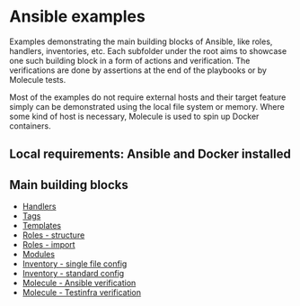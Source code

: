 # Ansible examples

Examples demonstrating the main building blocks of Ansible, like roles, handlers, inventories, etc. 
Each subfolder under the root aims to showcase one such building block in a form of actions and verification.
The verifications are done by assertions at the end of the playbooks or by Molecule tests.

Most of the examples do not require external hosts and their target feature simply can be demonstrated using the local file system or memory.
Where some kind of host is necessary, Molecule is used to spin up Docker containers.

## Local requirements: Ansible and Docker installed

## Main building blocks

- [Handlers](handlers_example)
- [Tags](tags_example)
- [Templates](templates_example)
- [Roles - structure](roles_structure_example)
- [Roles - import](roles_import_example)
- [Modules](modules_example)
- [Inventory - single file config](inventory_single_file_configuration_example)
- [Inventory - standard config](inventory_standard_configuration_example)
- [Molecule - Ansible verification](molecule_ansible_verification_example)
- [Molecule - Testinfra verification](molecule_testinfra_example)